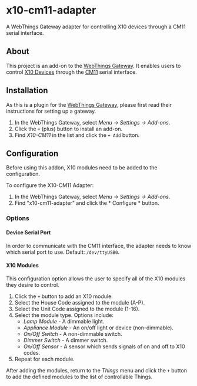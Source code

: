 # x10-cm11-adapter
A WebThings Gateway adapter for controlling X10 devices through a CM11 serial interface.

## About
This project is an add-on to the [WebThings Gateway](https://webthings.io/gateway/).  It enables users to control [X10 Devices](https://www.x10.com/) through the [CM11](http://kbase.x10.com/wiki/CM11A) serial interface.

## Installation
As this is a plugin for the [WebThings Gateway](https://webthings.io/gateway/), please first read their instructions for setting up a gateway.

1. In the WebThings Gateway, select *Menu -> Settings -> Add-ons*.
2. Click the `+` (plus) button to install an add-on.
3. Find *X10-CM11* in the list and click the `+ Add` button.

## Configuration
Before using this addon, X10 modules need to be added to the configuration.

To configure the X10-CM11 Adapter:
1. In the WebThings Gateway, select *Menu -> Settings -> Add-ons*.
2. Find "x10-cm11-adapter" and click the * Configure * button.

### Options

#### Device Serial Port
In order to communicate with the CM11 interface, the adapter needs to know which serial port to use.  Default: `/dev/ttyUSB0`.

#### X10 Modules
This configuration option allows the user to specify all of the X10 modules they desire to control.

1. Click the `+` button to add an X10 module.
2. Select the House Code assigned to the module (A-P).
3. Select the Unit Code assigned to the module (1-16).
4. Select the module type.  Options include: 
   * *Lamp Module* - A dimmable light.
   * *Appliance Module* - An on/off light or device (non-dimmable).
   * *On/Off Switch* - A non-dimmable switch.
   * *Dimmer Switch* - A dimmer switch.
   * *On/Off Sensor* - A sensor which sends signals of on and off to X10 codes.
5. Repeat for each module.

After adding the modules, return to the *Things* menu and click the `+` button to add the defined modules to the list of controllable Things.
